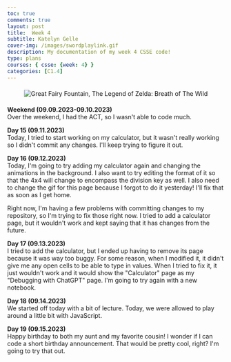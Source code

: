 ```yaml
---
toc: true
comments: true
layout: post
title:  Week 4
subtitle: Katelyn Gelle
cover-img: /images/swordplaylink.gif
description: My documentation of my week 4 CSSE code!
type: plans
courses: { csse: {week: 4} }
categories: [C1.4]
---
```


<div style="text-align: center; margin-top: 20px; margin-bottom: 20px;">
  <img src="{{site.baseurl}}/images/NOOOOlink.gif" alt="Great Fairy Fountain, The Legend of Zelda: Breath of The Wild" />
</div>  

**Weekend (09.09.2023-09.10.2023)**  
Over the weekend, I had the ACT, so I wasn't able to code much.

**Day 15 (09.11.2023)**  
Today, I tried to start working on my calculator, but it wasn't really working so I didn't commit any changes. I'll keep trying to figure it out.  

**Day 16 (09.12.2023)**  
Today, I'm going to try adding my calculator again and changing the animations in the background. I also want to try editing the format of it so that the 4x4 will change to encompass the division key as well. I also need to change the gif for this page because I forgot to do it yesterday! I'll fix that as soon as I get home.  

Right now, I'm having a few problems with committing changes to my repository, so I'm trying to fix those right now. I tried to add a calculator page, but it wouldn't work and kept saying that it has changes from the future.  

**Day 17 (09.13.2023)**  
I tried to add the calculator, but I ended up having to remove its page because it was way too buggy. For some reason, when I modified it, it didn't give me any open cells to be able to type in values. When I tried to fix it, it just wouldn't work and it would show the "Calculator" page as my "Debugging with ChatGPT" page. I'm going to try again with a new notebook.  

**Day 18 (09.14.2023)**  
We started off today with a bit of lecture. Today, we were allowed to play around a little bit with JavaScript. 

**Day 19 (09.15.2023)**  
Happy birthday to both my aunt and my favorite cousin! I wonder if I can code a short birthday announcement. That would be pretty cool, right? I'm going to try that out.